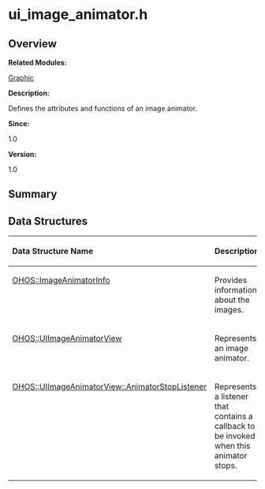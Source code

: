 # ui\_image\_animator.h<a name="ZH-CN_TOPIC_0000001055358092"></a>

## **Overview**<a name="section1964832451093528"></a>

**Related Modules:**

[Graphic](Graphic.md)

**Description:**

Defines the attributes and functions of an image animator. 

**Since:**

1.0

**Version:**

1.0

## **Summary**<a name="section1842017922093528"></a>

## Data Structures<a name="nested-classes"></a>

<a name="table568223718093528"></a>
<table><thead align="left"><tr id="row778317536093528"><th class="cellrowborder" valign="top" width="50%" id="mcps1.1.3.1.1"><p id="p715860958093528"><a name="p715860958093528"></a><a name="p715860958093528"></a>Data Structure Name</p>
</th>
<th class="cellrowborder" valign="top" width="50%" id="mcps1.1.3.1.2"><p id="p436764052093528"><a name="p436764052093528"></a><a name="p436764052093528"></a>Description</p>
</th>
</tr>
</thead>
<tbody><tr id="row130725748093528"><td class="cellrowborder" valign="top" width="50%" headers="mcps1.1.3.1.1 "><p id="p1164238090093528"><a name="p1164238090093528"></a><a name="p1164238090093528"></a><a href="OHOS-ImageAnimatorInfo.md">OHOS::ImageAnimatorInfo</a></p>
</td>
<td class="cellrowborder" valign="top" width="50%" headers="mcps1.1.3.1.2 "><p id="p1281362785093528"><a name="p1281362785093528"></a><a name="p1281362785093528"></a>Provides information about the images. </p>
</td>
</tr>
<tr id="row86392295093528"><td class="cellrowborder" valign="top" width="50%" headers="mcps1.1.3.1.1 "><p id="p510775233093528"><a name="p510775233093528"></a><a name="p510775233093528"></a><a href="OHOS-UIImageAnimatorView.md">OHOS::UIImageAnimatorView</a></p>
</td>
<td class="cellrowborder" valign="top" width="50%" headers="mcps1.1.3.1.2 "><p id="p859999449093528"><a name="p859999449093528"></a><a name="p859999449093528"></a>Represents an image animator. </p>
</td>
</tr>
<tr id="row1777343701093528"><td class="cellrowborder" valign="top" width="50%" headers="mcps1.1.3.1.1 "><p id="p123919790093528"><a name="p123919790093528"></a><a name="p123919790093528"></a><a href="OHOS-UIImageAnimatorView-AnimatorStopListener.md">OHOS::UIImageAnimatorView::AnimatorStopListener</a></p>
</td>
<td class="cellrowborder" valign="top" width="50%" headers="mcps1.1.3.1.2 "><p id="p72273841093528"><a name="p72273841093528"></a><a name="p72273841093528"></a>Represents a listener that contains a callback to be invoked when this animator stops. </p>
</td>
</tr>
</tbody>
</table>

